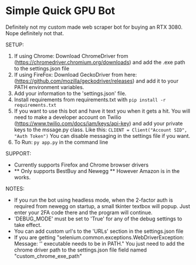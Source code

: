 # Simple Quick GPU Bot
Definitely not my custom made web scraper bot for buying an RTX 3080. Nope definitely not that. 

SETUP:
1. If using Chrome:
    Download ChromeDriver from (https://chromedriver.chromium.org/downloads) and add the .exe path to the settings.json file
2. If using FireFox:
    Download GeckoDriver from here: (https://github.com/mozilla/geckodriver/releases)  and add it to your PATH environment variables.
3. Add your information to the 'settings.json' file.
4. Install requirements from requirements.txt with ```pip install -r requirements.txt```
5. If you want to use this bot and have it text you when it gets a hit. You will need to make a developer account on Twilio (https://www.twilio.com/docs/iam/keys/api-key) and add your private keys to the mssage.py class.
  Like this:
  ```CLIENT = Client("Account SID", "Auth Token")```
    You can disable messaging in the settings file if you want.
6. To Run: ```py app.py``` in the command line


SUPPORT:
- Currently supports Firefox and Chrome browser drivers
- ** Only supports BestBuy and Newegg ** However Amazon is in the works.

NOTES:
- If you run the bot using headless mode, when the 2-factor auth is required from newegg on startup, a small tkinter textbox will popup. Just enter your 2FA code there and the program will continue. 
- 'DEBUG_MODE' must be set to 'True' for any of the debug settings to take effect.
- You can add custom url's to the 'URLs' section in the settings.json file
- If you are getting "selenium.common.exceptions.WebDriverException: Message: '<your-chrome-driver-path-here>' executable needs to be in PATH." You just need to add the chrome driver path to the settings.json file field named "custom_chrome_exe_path"


